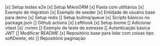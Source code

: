 [x] Setup testes e2e
[x] Setup MikroORM
[x] Pasta com utilitários
[x] Exemplo de migration
[x] Exemplo de seeder
[x] Entidade de usuário base para demo
[x] Setup redis
[] Setup bullmq/queue
[x] Scripts básicos no package.json
[] Github actions
[x] Lefthook
[x] Setup biome
[] Adicionar vitest
[x] .nvmrc
[] Exemplo de teste de estresse
[] Autenticação básica JWT
[] Modificar README
[x] Repositório base para lidar com coisas tipo softDelete, etc
[] Repositório paginação